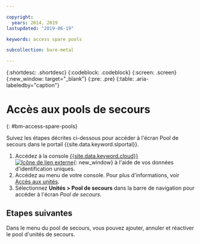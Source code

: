 ```yaml
---

copyright:
  years: 2014, 2019
lastupdated: "2019-06-19"

keywords: access spare pools

subcollection: bare-metal

---
```


{:shortdesc: .shortdesc}
{:codeblock: .codeblock}
{:screen: .screen}
{:new_window: target="_blank"}
{:pre: .pre}
{:table: .aria-labeledby="caption"}


# Accès aux pools de secours
{: #bm-access-spare-pools}

Suivez les étapes décrites ci-dessous pour accéder à l'écran Pool de secours dans le portail {{site.data.keyword.slportal}}.
1. Accédez à la console [{{site.data.keyword.cloud}} ![Icône de lien externe](../icons/launch-glyph.svg "Icône de lien externe")](https://cloud.ibm.com.com/){: new_window} à l'aide de vos données d'identification uniques.
2. Accédez au menu de votre console. Pour plus d'informations, voir [Accès aux unités](/docs/bare-metal?topic=virtual-servers-navigating-devices).
3. Sélectionnez **Unités > Pool de secours** dans la barre de navigation pour accéder à l'écran *Pool de secours*.


## Etapes suivantes
Dans le menu du pool de secours, vous pouvez ajouter, annuler et réactiver le pool d'unités de secours.
